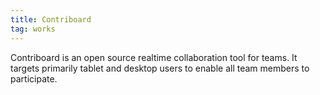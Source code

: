 ```yaml
---
title: Contriboard 
tag: works
---
```


Contriboard is an open source realtime collaboration tool for teams. It targets primarily tablet and desktop users to enable all team members to participate.

